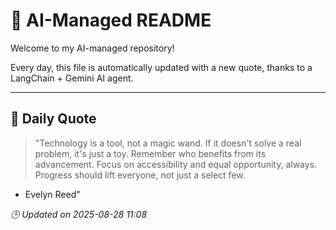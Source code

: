 # 🧠 AI-Managed README

Welcome to my AI-managed repository!

Every day, this file is automatically updated with a new quote, thanks to a LangChain + Gemini AI agent.

---

## 📅 Daily Quote

> "Technology is a tool, not a magic wand.
If it doesn't solve a real problem, it's just a toy.
Remember who benefits from its advancement.
Focus on accessibility and equal opportunity, always.
Progress should lift everyone, not just a select few.
- Evelyn Reed"

*🕒 Updated on 2025-08-28 11:08*